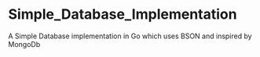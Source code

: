 # Simple_Database_Implementation
A Simple Database implementation in Go which uses BSON and inspired by MongoDb
